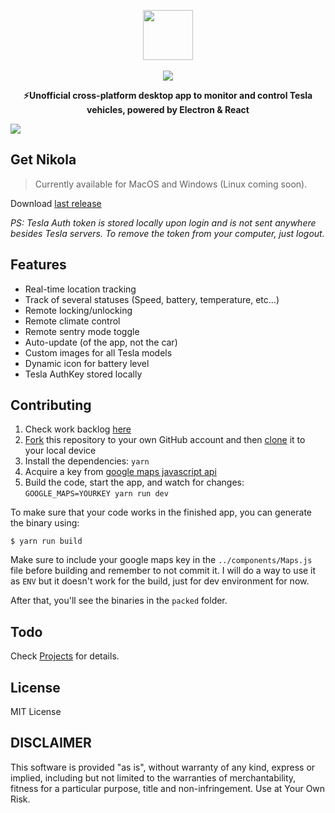 <p align="center">
  <img src="https://firebasestorage.googleapis.com/v0/b/nikola-ffeaf.appspot.com/o/logonovo.svg?alt=media&token=0370731f-6240-41bb-bb30-db1db4947655" height="80"><br><br>
  <a href="https://github.com/geraldoramos/nikola/issues"><img src=https://img.shields.io/badge/contributions-welcome-brightgreen.svg?style=flat></a>
  <p align="center"><strong>⚡Unofficial cross-platform desktop app to monitor and control Tesla vehicles, powered by Electron & React</strong><p>
<img src="https://firebasestorage.googleapis.com/v0/b/nikola-ffeaf.appspot.com/o/bg1.png?alt=media&token=f2bbad8d-bd75-4b94-9134-a523f8278e24">

## Get Nikola

> Currently available for MacOS and Windows (Linux coming soon).

Download [last release](https://github.com/geraldoramos/nikola/releases/latest)

*PS: Tesla Auth token is stored locally upon login and is not sent anywhere besides Tesla servers. To remove the token from your computer, just logout.*

## Features

* Real-time location tracking
* Track of several statuses (Speed, battery, temperature, etc...)
* Remote locking/unlocking
* Remote climate control
* Remote sentry mode toggle
* Auto-update (of the app, not the car)
* Custom images for all Tesla models
* Dynamic icon for battery level
* Tesla AuthKey stored locally 


## Contributing

1. Check work backlog [here](https://github.com/geraldoramos/nikola/projects)
2. [Fork](https://help.github.com/articles/fork-a-repo/) this repository to your own GitHub account and then [clone](https://help.github.com/articles/cloning-a-repository/) it to your local device
3. Install the dependencies: `yarn`
4. Acquire a key from [google maps javascript api](https://developers.google.com/maps/documentation/javascript/get-api-key)
4. Build the code, start the app, and watch for changes: `GOOGLE_MAPS=YOURKEY yarn run dev`

To make sure that your code works in the finished app, you can generate the binary using:

```
$ yarn run build
```

Make sure to include your google maps key in the `../components/Maps.js` file before building and remember to not commit it. I will do a way to use it as `ENV` but it doesn't work for the build, just for dev environment for now.

After that, you'll see the binaries in the `packed` folder.

## Todo

Check [Projects](https://github.com/geraldoramos/nikola/projects) for details.


## License
MIT License

## DISCLAIMER
This software is provided "as is", without warranty of any kind, express or implied, including but not limited to the warranties of merchantability, fitness for a particular purpose, title and non-infringement. Use at Your Own Risk.

